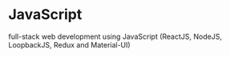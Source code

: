 # JavaScript
full-stack web development using JavaScript (ReactJS, NodeJS, LoopbackJS, Redux and Material-UI)
